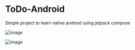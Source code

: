 # ToDo-Android
Simple project to learn native android using jetpack compose

![image](https://github.com/Caio2M/ToDo-Android/assets/109225332/98e6ec84-27be-4742-a4df-822d8ae325bc)

![image](https://github.com/Caio2M/ToDo-Android/assets/109225332/1c002c39-99d0-441b-80c8-84a9a40e11b9)
